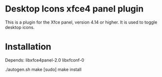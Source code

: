 Desktop Icons xfce4 panel plugin
===========

This is a plugin for the Xfce panel, version 4.14 or higher. It
is used to toggle desktop icons.


Installation
============

Depends: libxfce4panel-2.0 libxfconf-0

./autogen.sh
make
[sudo] make install

